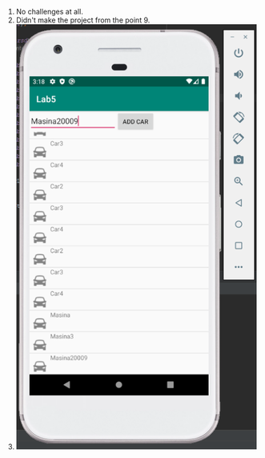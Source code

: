 1. No challenges at all.
2. Didn't make the project from the point 9. 
3. ![Application](Capture.PNG)